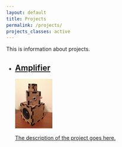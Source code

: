 ```yaml
---
layout: default
title: Projects
permalink: /projects/
projects_classes: active
---
```


This is information about projects.

<ul class="project-list">
    <li>
        <a href="/projects/amplifier/">
            <h2>Amplifier</h2>
            <img src="/assets/images/projects/amplifier/amplifier_picture.JPG" width="100" alt="alt text">
            <p>
                The description of the project goes here.
            </p>
        </a>
    </li>
</ul>
